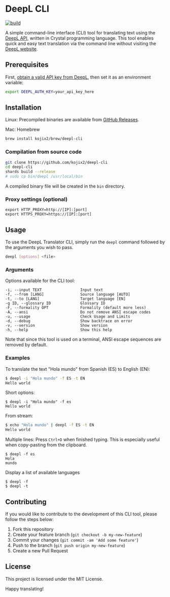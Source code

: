 # DeepL CLI

[![build](https://github.com/kojix2/deepl-cli/actions/workflows/build.yml/badge.svg)](https://github.com/kojix2/deepl-cli/actions/workflows/build.yml)

A simple command-line interface (CLI) tool for translating text using the [DeepL API](https://www.deepl.com/pro-api/), written in Crystal programming language. This tool enables quick and easy text translation via the command line without visiting the [DeepL website](https://www.deepl.com/).

## Prerequisites

First, [obtain a valid API key from DeepL](https://www.deepl.com/pro-api), then set it as an environment variable:

```bash
export DEEPL_AUTH_KEY=your_api_key_here
```

## Installation

Linux: Precompiled binaries are available from [GitHub Releases](https://github.com/kojix2/deepl-cli/releases).

Mac: Homebrew

```sh
brew install kojix2/brew/deepl-cli
```

### Compilation from source code

```bash
git clone https://github.com/kojix2/deepl-cli
cd deepl-cli
shards build --release
# sudo cp bin/deepl /usr/local/bin
```

A compiled binary file will be created in the `bin` directory.

### Proxy settings (optional)

```
export HTTP_PROXY=http://[IP]:[port]
export HTTPS_PROXY=https://[IP]:[port]
```

## Usage

To use the DeepL Translator CLI, simply run the `deepl` command followed by the arguments you wish to pass.

```bash
deepl [options] <file>
```

### Arguments

Options available for the CLI tool:

    -i, --input TEXT                 Input text
    -f, --from [LANG]                Source language [AUTO]
    -t, --to [LANG]                  Target language [EN]
    -g ID, --glossary ID             Glossary ID
    -F, --formality OPT              Formality (default more less)
    -A, --ansi                       Do not remove ANSI escape codes
    -u, --usage                      Check Usage and Limits
    -d, --debug                      Show backtrace on error
    -v, --version                    Show version
    -h, --help                       Show this help

Note that since this tool is used on a terminal, ANSI escape sequences are removed by default.

### Examples

To translate the text "Hola mundo" from Spanish (ES) to English (EN):

```bash
$ deepl -i "Hola mundo" -f ES -t EN
Hello world
```

Short options:

```
$ deepl -i "Hola mundo" -f es
Hello world
```

From stream:

```bash
$ echo "Hola mundo" | deepl -f ES -t EN
Hello world
```

Multiple lines:
Press `Ctrl+D` when finished typing.
This is especially useful when copy-pasting from the clipboard.

```
$ deepl -f es
Hola
mundo
```

Display a list of available languages

```
$ deepl -f
$ deepl -t
```

## Contributing

If you would like to contribute to the development of this CLI tool, please follow the steps below:

1. Fork this repository
2. Create your feature branch (`git checkout -b my-new-feature`)
3. Commit your changes (`git commit -am 'Add some feature'`)
4. Push to the branch (`git push origin my-new-feature`)
5. Create a new Pull Request

## License

This project is licensed under the MIT License.

Happy translating!
